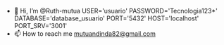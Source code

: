 - 👋 Hi, I’m @Ruth-mutua
USER='usuario' PASSWORD='Tecnologia123*' DATABASE='database_usuario' PORT='5432' HOST='localhost' PORT_SRV='3001'
- 📫 How to reach me mutuandinda82@gmail.com

<!---
Ruth-mutua/Ruth-mutua is a ✨ special ✨ repository because its `README.md` (this file) appears on your GitHub profile.
You can click the Preview link to take a look at your changes.
--->
